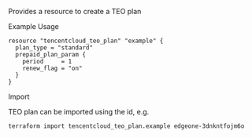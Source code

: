 Provides a resource to create a TEO plan

Example Usage

```hcl
resource "tencentcloud_teo_plan" "example" {
  plan_type = "standard"
  prepaid_plan_param {
    period     = 1
    renew_flag = "on"
  }
}
```

Import

TEO plan can be imported using the id, e.g.

```
terraform import tencentcloud_teo_plan.example edgeone-3dnkntfojm6o
```
